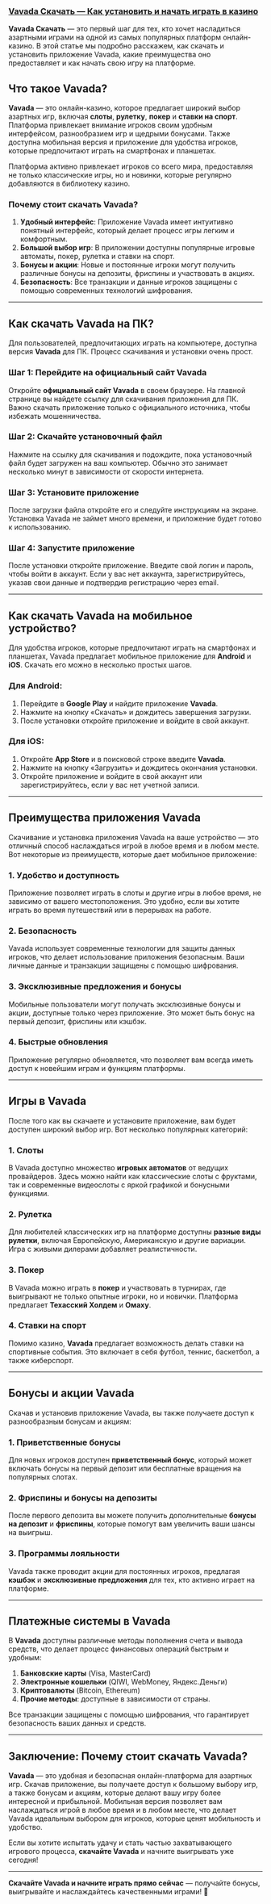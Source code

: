 ### [Vavada Скачать — Как установить и начать играть в казино](https://partnervavadarv.com?promo=75590753-cc8b-4c4a-8d71-99b7a2293439-jud\&target=register)

**Vavada Скачать** — это первый шаг для тех, кто хочет насладиться азартными играми на одной из самых популярных платформ онлайн-казино. В этой статье мы подробно расскажем, как скачать и установить приложение Vavada, какие преимущества оно предоставляет и как начать свою игру на платформе.

## Что такое Vavada?

**Vavada** — это онлайн-казино, которое предлагает широкий выбор азартных игр, включая **слоты**, **рулетку**, **покер** и **ставки на спорт**. Платформа привлекает внимание игроков своим удобным интерфейсом, разнообразием игр и щедрыми бонусами. Также доступна мобильная версия и приложение для удобства игроков, которые предпочитают играть на смартфонах и планшетах.

Платформа активно привлекает игроков со всего мира, предоставляя не только классические игры, но и новинки, которые регулярно добавляются в библиотеку казино.

### Почему стоит скачать Vavada?

1. **Удобный интерфейс**: Приложение Vavada имеет интуитивно понятный интерфейс, который делает процесс игры легким и комфортным.
2. **Большой выбор игр**: В приложении доступны популярные игровые автоматы, покер, рулетка и ставки на спорт.
3. **Бонусы и акции**: Новые и постоянные игроки могут получить различные бонусы на депозиты, фриспины и участвовать в акциях.
4. **Безопасность**: Все транзакции и данные игроков защищены с помощью современных технологий шифрования.

***

## Как скачать Vavada на ПК?

Для пользователей, предпочитающих играть на компьютере, доступна версия **Vavada** для ПК. Процесс скачивания и установки очень прост.

### Шаг 1: Перейдите на официальный сайт Vavada

Откройте **официальный сайт Vavada** в своем браузере. На главной странице вы найдете ссылку для скачивания приложения для ПК. Важно скачать приложение только с официального источника, чтобы избежать мошенничества.

### Шаг 2: Скачайте установочный файл

Нажмите на ссылку для скачивания и подождите, пока установочный файл будет загружен на ваш компьютер. Обычно это занимает несколько минут в зависимости от скорости интернета.

### Шаг 3: Установите приложение

После загрузки файла откройте его и следуйте инструкциям на экране. Установка Vavada не займет много времени, и приложение будет готово к использованию.

### Шаг 4: Запустите приложение

После установки откройте приложение. Введите свой логин и пароль, чтобы войти в аккаунт. Если у вас нет аккаунта, зарегистрируйтесь, указав свои данные и подтвердив регистрацию через email.

***

## Как скачать Vavada на мобильное устройство?

Для удобства игроков, которые предпочитают играть на смартфонах и планшетах, Vavada предлагает мобильное приложение для **Android** и **iOS**. Скачать его можно в несколько простых шагов.

### Для Android:

1. Перейдите в **Google Play** и найдите приложение **Vavada**.
2. Нажмите на кнопку «Скачать» и дождитесь завершения загрузки.
3. После установки откройте приложение и войдите в свой аккаунт.

### Для iOS:

1. Откройте **App Store** и в поисковой строке введите **Vavada**.
2. Нажмите на кнопку «Загрузить» и дождитесь окончания установки.
3. Откройте приложение и войдите в свой аккаунт или зарегистрируйтесь, если у вас нет учетной записи.

***

## Преимущества приложения Vavada

Скачивание и установка приложения Vavada на ваше устройство — это отличный способ наслаждаться игрой в любое время и в любом месте. Вот некоторые из преимуществ, которые дает мобильное приложение:

### 1. **Удобство и доступность**

Приложение позволяет играть в слоты и другие игры в любое время, не зависимо от вашего местоположения. Это удобно, если вы хотите играть во время путешествий или в перерывах на работе.

### 2. **Безопасность**

Vavada использует современные технологии для защиты данных игроков, что делает использование приложения безопасным. Ваши личные данные и транзакции защищены с помощью шифрования.

### 3. **Эксклюзивные предложения и бонусы**

Мобильные пользователи могут получать эксклюзивные бонусы и акции, доступные только через приложение. Это может быть бонус на первый депозит, фриспины или кэшбэк.

### 4. **Быстрые обновления**

Приложение регулярно обновляется, что позволяет вам всегда иметь доступ к новейшим играм и функциям платформы.

***

## Игры в Vavada

После того как вы скачаете и установите приложение, вам будет доступен широкий выбор игр. Вот несколько популярных категорий:

### 1. **Слоты**

В Vavada доступно множество **игровых автоматов** от ведущих провайдеров. Здесь можно найти как классические слоты с фруктами, так и современные видеослоты с яркой графикой и бонусными функциями.

### 2. **Рулетка**

Для любителей классических игр на платформе доступны **разные виды рулетки**, включая Европейскую, Американскую и другие вариации. Игра с живыми дилерами добавляет реалистичности.

### 3. **Покер**

В Vavada можно играть в **покер** и участвовать в турнирах, где выигрывают не только опытные игроки, но и новички. Платформа предлагает **Техасский Холдем** и **Омаху**.

### 4. **Ставки на спорт**

Помимо казино, **Vavada** предлагает возможность делать ставки на спортивные события. Это включает в себя футбол, теннис, баскетбол, а также киберспорт.

***

## Бонусы и акции Vavada

Скачав и установив приложение Vavada, вы также получаете доступ к разнообразным бонусам и акциям:

### 1. **Приветственные бонусы**

Для новых игроков доступен **приветственный бонус**, который может включать бонусы на первый депозит или бесплатные вращения на популярных слотах.

### 2. **Фриспины и бонусы на депозиты**

После первого депозита вы можете получить дополнительные **бонусы на депозит** и **фриспины**, которые помогут вам увеличить ваши шансы на выигрыш.

### 3. **Программы лояльности**

Vavada также проводит акции для постоянных игроков, предлагая **кэшбэк** и **эксклюзивные предложения** для тех, кто активно играет на платформе.

***

## Платежные системы в Vavada

В **Vavada** доступны различные методы пополнения счета и вывода средств, что делает процесс финансовых операций быстрым и удобным:

1. **Банковские карты** (Visa, MasterCard)
2. **Электронные кошельки** (QIWI, WebMoney, Яндекс.Деньги)
3. **Криптовалюты** (Bitcoin, Ethereum)
4. **Прочие методы**: доступные в зависимости от страны.

Все транзакции защищены с помощью шифрования, что гарантирует безопасность ваших данных и средств.

***

## Заключение: Почему стоит скачать Vavada?

**Vavada** — это удобная и безопасная онлайн-платформа для азартных игр. Скачав приложение, вы получаете доступ к большому выбору игр, а также бонусам и акциям, которые делают вашу игру более интересной и прибыльной. Мобильная версия позволяет вам наслаждаться игрой в любое время и в любом месте, что делает Vavada идеальным выбором для игроков, которые ценят мобильность и удобство.

Если вы хотите испытать удачу и стать частью захватывающего игрового процесса, **скачайте Vavada** и начните выигрывать уже сегодня!

***

**Скачайте Vavada и начните играть прямо сейчас** — получайте бонусы, выигрывайте и наслаждайтесь качественными играми! 🎉

